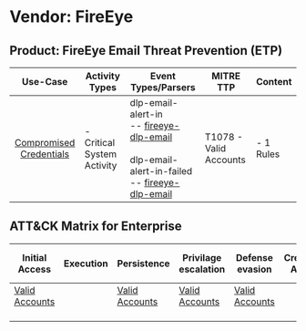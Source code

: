 Vendor: FireEye
===============
Product: FireEye Email Threat Prevention (ETP)
----------------------------------------------
|                                 Use-Case                                  | Activity Types             | Event Types/Parsers                                                                                                                                                                                           | MITRE TTP                  | Content        |
|:-------------------------------------------------------------------------:| -------------------------- | ------------------------------------------------------------------------------------------------------------------------------------------------------------------------------------------------------------- | -------------------------- | -------------- |
| [Compromised Credentials](../UseCases/usecase_compromised_credentials.md) | - Critical System Activity |  dlp-email-alert-in<br> -- [fireeye-dlp-email](../Parsers/parserContent_fireeye-dlp-email.md)<br><br> dlp-email-alert-in-failed<br> -- [fireeye-dlp-email](../Parsers/parserContent_fireeye-dlp-email.md)<br> | T1078 - Valid Accounts<br> |  - 1 Rules<br> |

ATT&CK Matrix for Enterprise
----------------------------
| Initial Access                                                      | Execution | Persistence                                                         | Privilage escalation                                                | Defense evasion                                                     | Credential Access | Discovery | Lateral Movement | Collection | Command and Control | Exfiltration | Impact |
| ------------------------------------------------------------------- | --------- | ------------------------------------------------------------------- | ------------------------------------------------------------------- | ------------------------------------------------------------------- | ----------------- | --------- | ---------------- | ---------- | ------------------- | ------------ | ------ |
| [Valid Accounts](https://attack.mitre.org/techniques/T1078)<br><br> |           | [Valid Accounts](https://attack.mitre.org/techniques/T1078)<br><br> | [Valid Accounts](https://attack.mitre.org/techniques/T1078)<br><br> | [Valid Accounts](https://attack.mitre.org/techniques/T1078)<br><br> |                   |           |                  |            |                     |              |        |